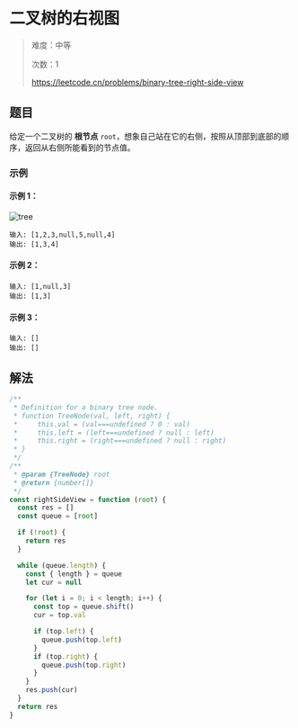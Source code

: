 # 二叉树的右视图

> 难度：中等
>
> 次数：1
>
> https://leetcode.cn/problems/binary-tree-right-side-view

## 题目

给定一个二叉树的 **根节点** `root`，想象自己站在它的右侧，按照从顶部到底部的顺序，返回从右侧所能看到的节点值。

### 示例

#### 示例 1：

![tree](https://assets.leetcode.com/uploads/2021/02/14/tree.jpg)

```
输入: [1,2,3,null,5,null,4]
输出: [1,3,4]
```

#### 示例 2：

```
输入: [1,null,3]
输出: [1,3]
```

#### 示例 3：

```
输入: []
输出: []
```

## 解法

```javascript
/**
 * Definition for a binary tree node.
 * function TreeNode(val, left, right) {
 *     this.val = (val===undefined ? 0 : val)
 *     this.left = (left===undefined ? null : left)
 *     this.right = (right===undefined ? null : right)
 * }
 */
/**
 * @param {TreeNode} root
 * @return {number[]}
 */
const rightSideView = function (root) {
  const res = []
  const queue = [root]

  if (!root) {
    return res
  }

  while (queue.length) {
    const { length } = queue
    let cur = null

    for (let i = 0; i < length; i++) {
      const top = queue.shift()
      cur = top.val

      if (top.left) {
        queue.push(top.left)
      }
      if (top.right) {
        queue.push(top.right)
      }
    }
    res.push(cur)
  }
  return res
}
```
